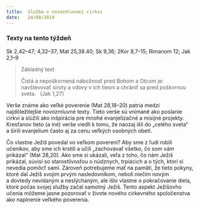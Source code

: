 ```yaml
---
title:  Služba v novozmluvnej cirkvi
date:   24/08/2019
---
```


### Texty na tento týždeň
Sk 2,42–47; 4,32–37; Mat 25,38.40; Sk 9,36; 2Kor 8,7–15; Rimanom 12; Jak 2,1–9

> <p>Základný text</p>
> Čistá a nepoškvrnená nábožnosť pred Bohom a Otcom je: navštevovať siroty a vdovy v ich tiesni a chrániť sa pred poškvrnou sveta.  (Jak 1,27)

Verše známe ako veľké poverenie (Mat 28,18–20) patria medzi najdôležitejšie novozmluvné texty. Tieto verše sú vnímané ako poslanie cirkvi a slúžili ako inšpirácia pre mnohé evanjelizačné a misijné projekty. Kresťanov tieto (a iné) verše viedli k tomu, že naozaj išli do „celého sveta“ a šírili evanjelium často aj za cenu veľkých osobných obetí.

Čo vlastne Ježiš povedal vo veľkom poverení? Aby sme z ľudí robili učeníkov, aby sme ich krstili a učili „zachovávať všetko, čo som vám prikázal“ (Mat 28,20). Ako sme si ukázali, veľa z toho, čo nám Ježiš prikázal, súvisí so starostlivosťou o núdznych, trpiacich a o tých, ktorí si nevedia pomôcť sami. Zároveň potrebujeme mať na pamäti, že tieto pokyny, ktoré dal Ježiš svojim prvým nasledovníkom, neboli niečím novým a dovtedy nevídaným a neslýchaným, ale išlo vlastne o pokračovanie diela, ktoré počas svojej služby začal samotný Ježiš. Tento aspekt Ježišovho učenia môžeme jasne pozorovať v živote nového cirkevného spoločenstva ako naplnenie veľkého poverenia.